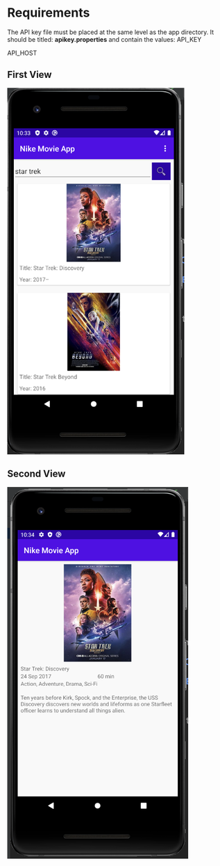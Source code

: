 # Requirements
The API key file must be placed at the same level as the app directory.
It should be titled: <b>apikey.properties</b> and contain the values:
API_KEY

API_HOST

<div>
  <div>
    <h2>First View</h2>
    <img src="/view1.png">
  </div>
  <div>
    <h2>Second View</h2>
    <img src="/view2.png">
  </div>
</div>

